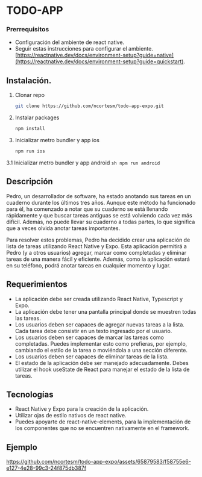 # TODO-APP
### Prerrequisitos
 * Configuración del ambiente de react native.
 * Seguir estas instrucciones para configurar el ambiente. [https://reactnative.dev/docs/environment-setup?guide=native](https://reactnative.dev/docs/environment-setup?guide=quickstart).

## Instalación.
1. Clonar repo
   ```sh
   git clone https://github.com/ncortesm/todo-app-expo.git
   ```

 2. Instalar packages
      ```sh
      npm install
      ```

 3. Inicializar metro bundler y app ios
      ```sh
      npm run ios
      ```

 3.1 Inicializar metro bundler y app android
      ```sh
      npm run android
      ```
   
## Descripción
Pedro, un desarrollador de software, ha estado anotando sus tareas en un cuaderno durante los últimos tres años. Aunque este método ha funcionado para él, ha comenzado a notar que su cuaderno se está llenando rápidamente y que buscar tareas antiguas se está volviendo cada vez más difícil. Además, no puede llevar su cuaderno a todas partes, lo que significa que a veces olvida anotar tareas importantes.

Para resolver estos problemas, Pedro ha decidido crear una aplicación de lista de tareas utilizando React Native y Expo. Esta aplicación permitirá a Pedro (y a otros usuarios) agregar, marcar como completadas y eliminar tareas de una manera fácil y eficiente. Además, como la aplicación estará en su teléfono, podrá anotar tareas en cualquier momento y lugar.
## Requerimientos
 * La aplicación debe ser creada utilizando React Native, Typescript y Expo.
 * La aplicación debe tener una pantalla principal donde se muestren todas las tareas.
 * Los usuarios deben ser capaces de agregar nuevas tareas a la lista. Cada tarea debe consistir en un texto ingresado por el usuario.
 * Los usuarios deben ser capaces de marcar las tareas como completadas. Puedes implementar esto como prefieras, por ejemplo, cambiando el estilo de la tarea o moviéndola a una sección diferente.
 * Los usuarios deben ser capaces de eliminar tareas de la lista.
 * El estado de la aplicación debe ser manejado adecuadamente. Debes utilizar el hook useState de React para manejar el estado de la lista de tareas.
## Tecnologías
 * React Native y Expo para la creación de la aplicación.
 * Utilizar ojas de estilo nativos de react native.
 * Puedes apoyarte de react-native-elements, para la implementación de los componentes que no se encuentren nativamente en el framework.
## Ejemplo
https://github.com/ncortesm/todo-app-expo/assets/65879583/f58755e6-e127-4e28-99c3-24f875db387f

